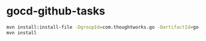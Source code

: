 gocd-github-tasks
=================

```bash
mvn install:install-file -DgroupId=com.thoughtworks.go -DartifactId=go-plugin-api -Dversion=14.1.0 -Dpacking=jar -Dfile=libgo-plugin-api-14.2.0.jar
mvn install
```